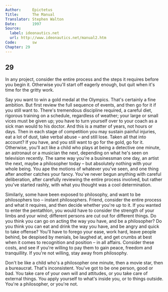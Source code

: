 ```yaml
---
Author:     Epictetus  
Title:      The Manual  
Translator: Stephen Walton  
Date:       1997  
Source:
  label: ideonautics.net
  url: http://www.ideonautics.net/manual2.htm
Code:       sw  
Chapter: 29
---
```

##  29

In any project, consider the entire process and the steps it requires before
you begin it. Otherwise you'll start off eagerly enough, but quit when it's
time for the gritty work.

Say you want to win a gold medal at the Olympics. That's certainly a fine
ambition. But first review the full sequence of events, and then go for it if
you still want to. There's tremendous discipline required, a careful diet,
rigorous training on a schedule, regardless of weather; your large or small
vices must be given up; you have to turn yourself over to your coach as a sick
man would to his doctor. And this is a matter of years, not hours or days. Then
in each stage of competition you may sustain painful injuries, eat a lot of
dust, take verbal abuse – and still lose. Taken all that into account? If you
have, and you still want to go for the gold, go for it. Otherwise, you'll act
like a child who plays at being a detective one minute, an astronaut or a
musician the next, depending on what he's seen on television recently. The same
way you're a businessman one day, an artist the next, maybe a philosopher today
– but absolutely nothing with your whole being.  You ape the motions of
whatever you've seen, and one thing after another catches your fancy. You've
never begun anything with careful deliberation, after carefully reviewing the
entire process involved, but rather you've started rashly, with what you
thought was a cool determination.

Similarly, some have been exposed to philosophy, and want to be philosophers
too – instant philosophers. Friend, consider the entire process and what it
requires, and then decide whether you're up to it. If you wanted to enter the
pentathlon, you would have to consider the strength of your limbs and your
wind; different persons are cut out for different things. Do you think you can
go on acting the way you have, and be a philosopher? Do you think you can eat
and drink the way you have, and be angry and quick to take offense? You'll have
to forego your ease, work hard, leave people behind, be despised by menials, be
laughed at, and get crumbs at best when it comes to recognition and position –
in all affairs. Consider these costs, and see if you're willing to pay them to
gain peace, freedom and tranquillity. If you're not willing, stay away from
philosophy.

Don't be like a child who's a philosopher one minute, then a movie star, then a
bureaucrat. That's inconsistent. You've got to be one person, good or bad. You
take care of your own will and attitudes, or you take care of external things.
You apply yourself to what's inside you, or to things outside. You're a
philosopher, or you're not.


